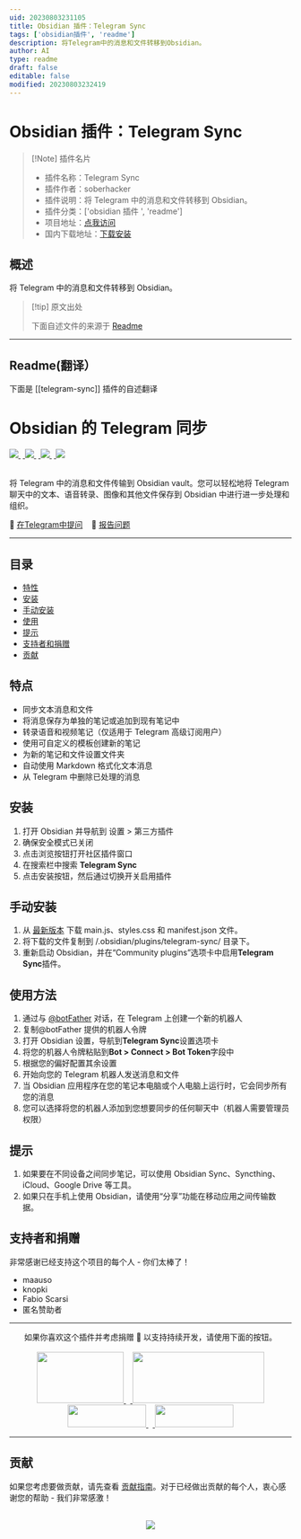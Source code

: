 ```yaml
---
uid: 20230803231105
title: Obsidian 插件：Telegram Sync
tags: ['obsidian插件', 'readme']
description: 将Telegram中的消息和文件转移到Obsidian。
author: AI
type: readme
draft: false
editable: false
modified: 20230803232419
---
```


# Obsidian 插件：Telegram Sync

> [!Note] 插件名片
> - 插件名称：Telegram Sync
> - 插件作者：soberhacker
> - 插件说明：将 Telegram 中的消息和文件转移到 Obsidian。
> - 插件分类：['obsidian 插件 ', 'readme']
> - 项目地址：[点我访问](https://github.com/soberhacker/obsidian-telegram-sync)
> - 国内下载地址：[下载安装](https://pkmer.cn/products/plugin/pluginMarket/?telegram-sync)

## 概述

将 Telegram 中的消息和文件转移到 Obsidian。

> [!tip] 原文出处
>
>下面自述文件的来源于 [Readme](https://ghproxy.net/https://raw.githubusercontent.com/soberhacker/obsidian-telegram-sync/main/README.md)
>

---

## Readme(翻译）

下面是 [[telegram-sync]] 插件的自述翻译

# Obsidian 的 Telegram 同步

<a href="https://github.com/soberhacker/obsidian-telegram-sync/releases/latest">
<img src="https://img.shields.io/github/v/release/soberhacker/obsidian-telegram-sync?display_name=tag">
</a>&nbsp;<a href="https://github.com/soberhacker/obsidian-telegram-sync/releases/latest">
<img src="https://img.shields.io/github/release-date/soberhacker/obsidian-telegram-sync">
</a>&nbsp;<a href="https://github.com/soberhacker/obsidian-telegram-sync">
<img src="https://img.shields.io/github/downloads/soberhacker/obsidian-telegram-sync/total">
</a>&nbsp;<a href="https://github.com/soberhacker/obsidian-telegram-sync">
<img src="https://img.shields.io/tokei/lines/github/soberhacker/obsidian-telegram-sync">
</a><br><br>

将 Telegram 中的消息和文件传输到 Obsidian vault。您可以轻松地将 Telegram 聊天中的文本、语音转录、图像和其他文件保存到 Obsidian 中进行进一步处理和组织。

📮 [在Telegram中提问](https://t.me/ObsidianTelegramSync)&nbsp;&nbsp;&nbsp;&nbsp;🐛 [报告问题](https://github.com/soberhacker/obsidian-telegram-sync/issues)

---

## 目录

- [特性](#features)
- [安装](#installation)
- [手动安装](#manual-installation)
- [使用](#usage)
- [提示](#tips)
- [支持者和捐赠](#supporters--donations)
- [贡献](#contributing)

## 特点

- 同步文本消息和文件
- 将消息保存为单独的笔记或追加到现有笔记中
- 转录语音和视频笔记（仅适用于 Telegram 高级订阅用户）
- 使用可自定义的模板创建新的笔记
- 为新的笔记和文件设置文件夹
- 自动使用 Markdown 格式化文本消息
- 从 Telegram 中删除已处理的消息

## 安装

1. 打开 Obsidian 并导航到 设置 > 第三方插件
2. 确保安全模式已关闭
3. 点击浏览按钮打开社区插件窗口
4. 在搜索栏中搜索 **Telegram Sync**
5. 点击安装按钮，然后通过切换开关启用插件

## 手动安装

1. 从 [最新版本](https://github.com/soberhacker/obsidian-telegram-sync/releases//latest) 下载 main.js、styles.css 和 manifest.json 文件。
2. 将下载的文件复制到 <pathToYourVault>/.obsidian/plugins/telegram-sync/ 目录下。
3. 重新启动 Obsidian，并在“Community plugins”选项卡中启用**Telegram Sync**插件。

## 使用方法

1. 通过与 [@botFather](https://t.me/botfather) 对话，在 Telegram 上创建一个新的机器人
2. 复制@botFather 提供的机器人令牌
3. 打开 Obsidian 设置，导航到**Telegram Sync**设置选项卡
4. 将您的机器人令牌粘贴到**Bot > Connect > Bot Token**字段中
5. 根据您的偏好配置其余设置
6. 开始向您的 Telegram 机器人发送消息和文件
7. 当 Obsidian 应用程序在您的笔记本电脑或个人电脑上运行时，它会同步所有您的消息
8. 您可以选择将您的机器人添加到您想要同步的任何聊天中（机器人需要管理员权限）

## 提示

1. 如果要在不同设备之间同步笔记，可以使用 Obsidian Sync、Syncthing、iCloud、Google Drive 等工具。
2. 如果只在手机上使用 Obsidian，请使用“分享”功能在移动应用之间传输数据。

## 支持者和捐赠

非常感谢已经支持这个项目的每个人 - 你们太棒了！

- maauso
- knopki
- Fabio Scarsi
- 匿名赞助者

---

<div align="center">
如果你喜欢这个插件并考虑捐赠 🌠 以支持持续开发，请使用下面的按钮。<br><br>

<a href="https://boosty.to/soberhacker/donate">
<img src="https://img.buymeacoffee.com/button-api/?text=boosty&emoji=💰&slug=soberhacker&button_colour=f17d1e&font_colour=000000&font_family=Bree&outline_colour=000000&coffee_colour=FFDD00" width=155 height=91>
</a>&nbsp;&nbsp;<a href="https://www.buymeacoffee.com/soberhacker">
<img src="https://img.buymeacoffee.com/button-api/?text=Buy%20me%20a%20coffee&emoji=%E2%98%95&slug=soberhacker&button_colour=5F7FFF&font_colour=ffffff&font_family=Cookie&outline_colour=000000&coffee_colour=FFFFFF" width=235 height=91>
</a><br>
<a href="https://ko-fi.com/soberhacker">
<img src="https://storage.ko-fi.com/cdn/brandasset/logo_white_stroke.png?" width=140 height=40>
</a>&nbsp;&nbsp;<a href="https://www.paypal.com/donate/?hosted_button_id=VYSCUZX8MYGCU">
<img src="https://www.paypalobjects.com/digitalassets/c/website/logo/full-text/pp_fc_hl.svg" width=140 height=40>
</a>
</div>

---

## 贡献

如果您考虑要做贡献，请先查看 [贡献指南](./CONTRIBUTING.md)。对于已经做出贡献的每个人，衷心感谢您的帮助 - 我们非常感激！

<br>

<div align="center">
<a href="https://github.com/soberhacker/obsidian-telegram-sync/graphs/contributors">
  <img src="https://contrib.rocks/image?repo=soberhacker/obsidian-telegram-sync" />
</a>
</div>



